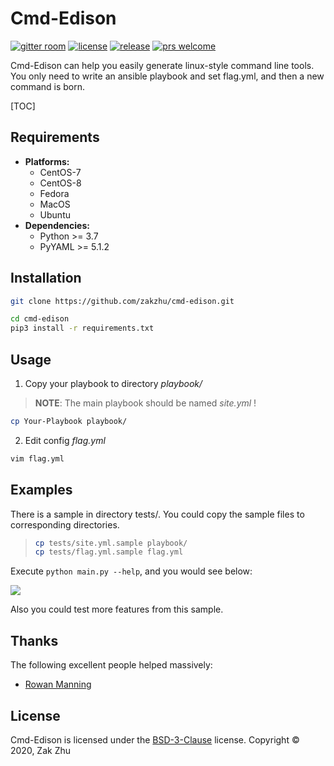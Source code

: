 # Cmd-Edison

<!-- [![build status][shield-build]][info-build] -->

[![gitter room][shield-gitter]][info-gitter]
[![license][shield-license]][info-license]
[![release][shield-release]][info-release]
[![prs welcome][shield-prs]][info-prs]

Cmd-Edison can help you easily generate linux-style command line tools. You only need to write an ansible playbook and set flag.yml, and then a new command is born.

[TOC]

## Requirements

- **Platforms:**
  - CentOS-7
  - CentOS-8
  - Fedora
  - MacOS
  - Ubuntu
- **Dependencies:**
  - Python >= 3.7
  - PyYAML >= 5.1.2

## Installation

```bash
git clone https://github.com/zakzhu/cmd-edison.git
```

```bash
cd cmd-edison
pip3 install -r requirements.txt
```

## Usage

1. Copy your playbook to directory _playbook/_

> **NOTE**: The main playbook should be named _site.yml_ !

```bash
cp Your-Playbook playbook/
```

2. Edit config _flag.yml_

```bash
vim flag.yml
```

## Examples

There is a sample in directory tests/. You could copy the sample files to corresponding directories.

> ```bash
> cp tests/site.yml.sample playbook/
> cp tests/flag.yml.sample flag.yml
> ```

Execute `python main.py --help`, and you would see below:

![](https://gitee.com/zakzhu/md-images/raw/master/cmd-edison/cmd-edison_sample-help.png)

Also you could test more features from this sample.

## Thanks

The following excellent people helped massively:

- [Rowan Manning](https://rowanmanning.com)

## License

Cmd-Edison is licensed under the [BSD-3-Clause][info-license] license.
Copyright &copy; 2020, Zak Zhu

[info-build]: https://travis-ci.org/github/zakzhu/cmd-edison
[info-contribute]: CONTRIBUTING.md
[info-faq]: FAQ.md
[info-gitter]: https://gitter.im/zakzhu/cmd-edison
[info-license]: LICENSE
[info-release]: https://github.com/zakzhu/cmd-edison/releases
[info-prs]: https://github.com/zakzhu/cmd-edison/pulls
[shield-build]: https://img.shields.io/travis/zakzhu/cmd-edison
[shield-gitter]: https://img.shields.io/gitter/room/zakzhu/cmd-edison
[shield-license]: https://img.shields.io/github/license/zakzhu/cmd-edison
[shield-release]: https://img.shields.io/github/v/release/zakzhu/cmd-edison
[shield-prs]: https://img.shields.io/badge/PRs-welcome-brightgreen
